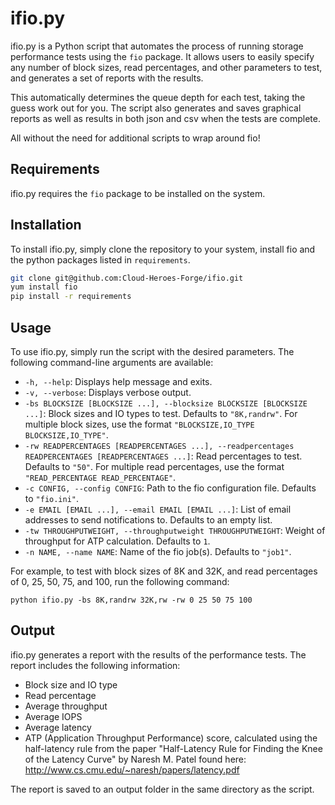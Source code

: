 # ifio.py

ifio.py is a Python script that automates the process of running storage performance tests using the `fio` package. It allows users to easily specify any number of  block sizes, read percentages, and other parameters to test, and generates a set of reports with the results. 

This automatically determines the queue depth for each test, taking the guess work out for you. The script also generates and saves graphical reports as well as results in both json and csv when the tests are complete.

All without the need for additional scripts to wrap around fio!

## Requirements

ifio.py requires the `fio` package to be installed on the system.

## Installation

To install ifio.py, simply clone the repository to your system, install fio and the python packages listed in `requirements`.

```bash
git clone git@github.com:Cloud-Heroes-Forge/ifio.git
yum install fio
pip install -r requirements
```

## Usage

To use ifio.py, simply run the script with the desired parameters. The following command-line arguments are available:

- `-h, --help`: Displays help message and exits.
- `-v, --verbose`: Displays verbose output.
- `-bs BLOCKSIZE [BLOCKSIZE ...], --blocksize BLOCKSIZE [BLOCKSIZE ...]`: Block sizes and IO types to test. Defaults to `"8K,randrw"`. For multiple block sizes, use the format `"BLOCKSIZE,IO_TYPE BLOCKSIZE,IO_TYPE"`.
- `-rw READPERCENTAGES [READPERCENTAGES ...], --readpercentages READPERCENTAGES [READPERCENTAGES ...]`: Read percentages to test. Defaults to `"50"`. For multiple read percentages, use the format `"READ_PERCENTAGE READ_PERCENTAGE"`.
- `-c CONFIG, --config CONFIG`: Path to the fio configuration file. Defaults to `"fio.ini"`.
- `-e EMAIL [EMAIL ...], --email EMAIL [EMAIL ...]`: List of email addresses to send notifications to. Defaults to an empty list.
- `-tw THROUGHPUTWEIGHT, --throughputweight THROUGHPUTWEIGHT`: Weight of throughput for ATP calculation. Defaults to `1`.
- `-n NAME, --name NAME`: Name of the fio job(s). Defaults to `"job1"`.

For example, to test with block sizes of 8K and 32K, and read percentages of 0, 25, 50, 75, and 100, run the following command:

```
python ifio.py -bs 8K,randrw 32K,rw -rw 0 25 50 75 100
```

## Output

ifio.py generates a report with the results of the performance tests. The report includes the following information:

- Block size and IO type
- Read percentage
- Average throughput
- Average IOPS
- Average latency
- ATP (Application Throughput Performance) score, calculated using the half-latency rule from the paper "Half-Latency Rule for Finding the Knee of the Latency Curve" by Naresh M. Patel found here: http://www.cs.cmu.edu/~naresh/papers/latency.pdf


The report is saved to an output folder in the same directory as the script.
